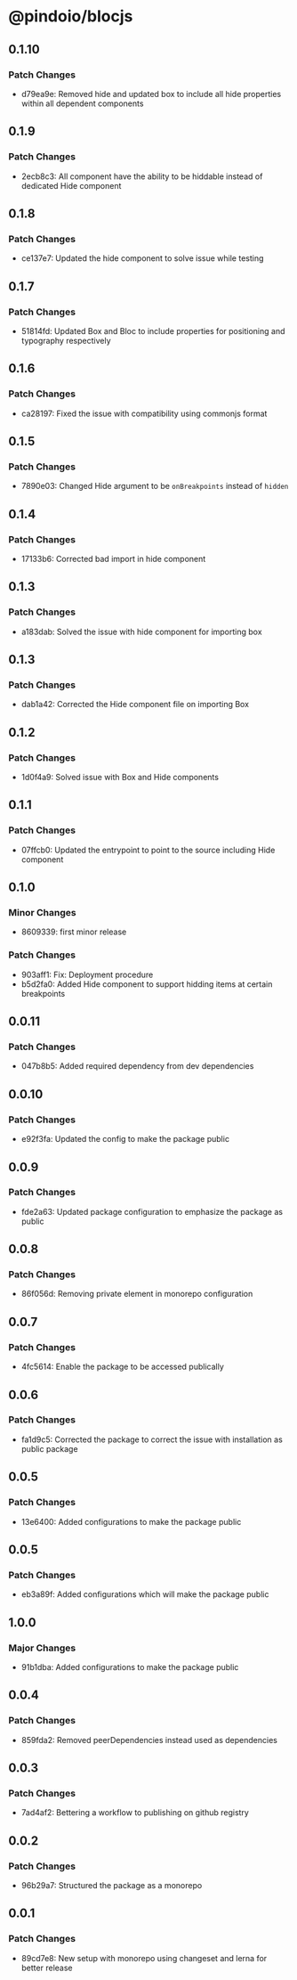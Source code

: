 # @pindoio/blocjs

## 0.1.10

### Patch Changes

- d79ea9e: Removed hide and updated box to include all hide properties within all dependent components

## 0.1.9

### Patch Changes

- 2ecb8c3: All component have the ability to be hiddable instead of dedicated Hide component

## 0.1.8

### Patch Changes

- ce137e7: Updated the hide component to solve issue while testing

## 0.1.7

### Patch Changes

- 51814fd: Updated Box and Bloc to include properties for positioning and typography respectively

## 0.1.6

### Patch Changes

- ca28197: Fixed the issue with compatibility using commonjs format

## 0.1.5

### Patch Changes

- 7890e03: Changed Hide argument to be `onBreakpoints` instead of `hidden`

## 0.1.4

### Patch Changes

- 17133b6: Corrected bad import in hide component

## 0.1.3

### Patch Changes

- a183dab: Solved the issue with hide component for importing box

## 0.1.3

### Patch Changes

- dab1a42: Corrected the Hide component file on importing Box

## 0.1.2

### Patch Changes

- 1d0f4a9: Solved issue with Box and Hide components

## 0.1.1

### Patch Changes

- 07ffcb0: Updated the entrypoint to point to the source including Hide component

## 0.1.0

### Minor Changes

- 8609339: first minor release

### Patch Changes

- 903aff1: Fix: Deployment procedure
- b5d2fa0: Added Hide component to support hidding items at certain breakpoints

## 0.0.11

### Patch Changes

- 047b8b5: Added required dependency from dev dependencies

## 0.0.10

### Patch Changes

- e92f3fa: Updated the config to make the package public

## 0.0.9

### Patch Changes

- fde2a63: Updated package configuration to emphasize the package as public

## 0.0.8

### Patch Changes

- 86f056d: Removing private element in monorepo configuration

## 0.0.7

### Patch Changes

- 4fc5614: Enable the package to be accessed publically

## 0.0.6

### Patch Changes

- fa1d9c5: Corrected the package to correct the issue with installation as public package

## 0.0.5

### Patch Changes

- 13e6400: Added configurations to make the package public

## 0.0.5

### Patch Changes

- eb3a89f: Added configurations which will make the package public

## 1.0.0

### Major Changes

- 91b1dba: Added configurations to make the package public

## 0.0.4

### Patch Changes

- 859fda2: Removed peerDependencies instead used as dependencies

## 0.0.3

### Patch Changes

- 7ad4af2: Bettering a workflow to publishing on github registry

## 0.0.2

### Patch Changes

- 96b29a7: Structured the package as a monorepo

## 0.0.1

### Patch Changes

- 89cd7e8: New setup with monorepo using changeset and lerna for better release
